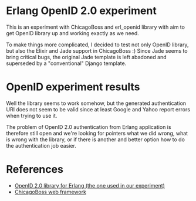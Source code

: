 Erlang OpenID 2.0 experiment
============================
This is an experiment with ChicagoBoss and erl_openid library
with aim to get OpenID library up and working exactly as we need.

To make things more complicated, I decided to test not only OpenID
library, but also the Elixir and Jade support in ChicagoBoss :)
Since Jade seems to bring critical bugs, the original Jade template
is left abadoned and superseded by a "conventional" Django template.

OpenID experiment results
=========================
Well the library seems to work somehow, but the generated authentication
URI does not seem to be valid since at least Google and Yahoo report
errors when trying to use it.

The problem of OpenID 2.0 authentication from Erlang application is
therefore still open and we're looking for pointers what we did wrong,
what is wrong with the library, or if there is another and better option
how to do the authentication job easier.

References
==========
* [OpenID 2.0 library for Erlang (the one used in our experiment)](http://github.com/brendonh/erl_openid)
* [ChicagoBoss web framework](http://github.com/evanmiller/ChicagoBoss)
